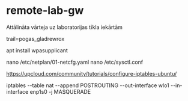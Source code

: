# remote-lab-gw
Attālināta vārteja uz laboratorijas tīkla iekārtām

trail=pogas_gladrewrox

apt install wpasupplicant

nano /etc/netplan/01-netcfg.yaml
nano /etc/sysctl.conf



https://upcloud.com/community/tutorials/configure-iptables-ubuntu/


iptables --table nat --append POSTROUTING --out-interface wlo1 --in-interface enp1s0 -j MASQUERADE

